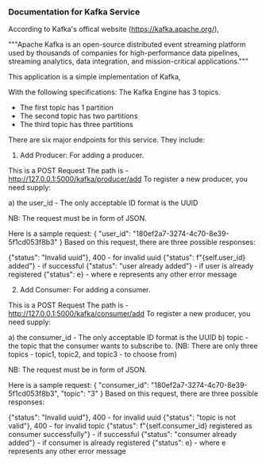 ### Documentation for Kafka Service

According to Kafka's offical website (https://kafka.apache.org/),

"""Apache Kafka is an open-source distributed event streaming platform used
by thousands of companies for high-performance data pipelines,
streaming analytics, data integration, and mission-critical applications."""

This application is a simple implementation of Kafka,

With the following specifications:
The Kafka Engine has 3 topics.

- The first topic has 1 partition
- The second topic has two partitions
- The third topic has three partitions

There are six major endpoints for this service. They include:

1. Add Producer: For adding a producer.

This is a POST Request
The path is - http://127.0.0.1:5000/kafka/producer/add
To register a new producer, you need supply:

a) the user_id - The only acceptable ID format is the UUID

NB: The request must be in form of JSON.

Here is a sample request:
{
"user_id": "180ef2a7-3274-4c70-8e39-5f1cd053f8b3"
}
Based on this request, there are three possible responses:

{"status": "Invalid uuid"}, 400 - for invalid uuid
{"status": f"{self.user_id} added"} - if successful
{"status": "user already added"} - if user is already registered
{"status": e} - where e represents any other error message


2. Add Consumer: For adding a consumer.

This is a POST Request
The path is - http://127.0.0.1:5000/kafka/consumer/add
To register a new producer, you need supply:

a) the consumer_id - The only acceptable ID format is the UUID
b) topic - the topic that the consumer wants to subscribe to.
(NB: There are only three topics - topic1, topic2, and topic3 - to choose from)

NB: The request must be in form of JSON.

Here is a sample request:
{
"consumer_id": "180ef2a7-3274-4c70-8e39-5f1cd053f8b3",
"topic": "3"
}
Based on this request, there are three possible responses:

{"status": "Invalid uuid"}, 400 - for invalid uuid
{"status": "topic is not valid"}, 400 - for invalid topic
{"status": f"{self.consumer_id} registered as consumer successfully"} - if successful
{"status": "consumer already added"} - if consumer is already registered
{"status": e} - where e represents any other error message
